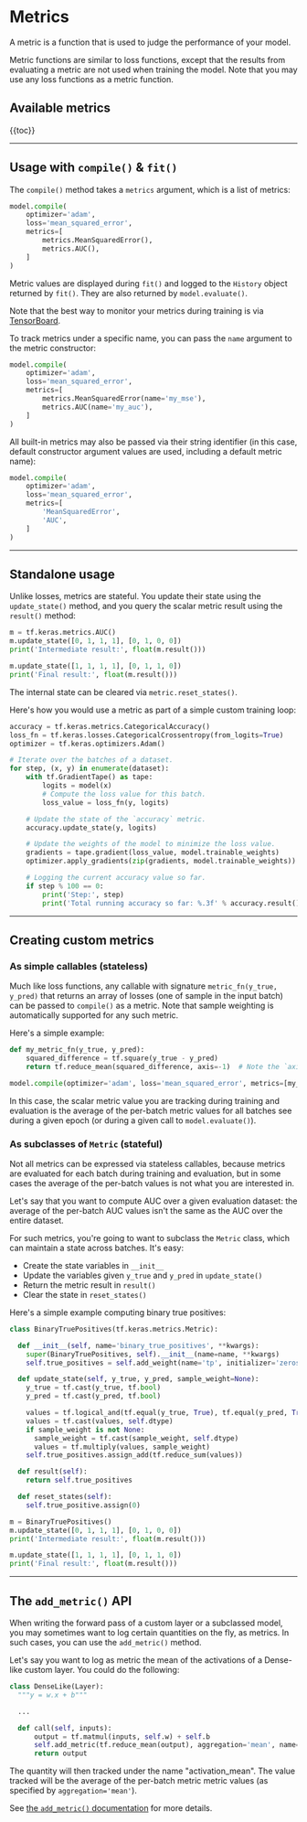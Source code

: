 # Metrics

A metric is a function that is used to judge the performance of your model.

Metric functions are similar to loss functions, except that the results from evaluating a metric are not used when training the model.
Note that you may use any loss functions as a metric function.


## Available metrics

{{toc}}

---


## Usage with `compile()` & `fit()`

The `compile()` method takes a `metrics` argument, which is a list of metrics:

```python
model.compile(
    optimizer='adam',
    loss='mean_squared_error',
    metrics=[
        metrics.MeanSquaredError(),
        metrics.AUC(),
    ]
)
```

Metric values are displayed during `fit()` and logged to the `History` object returned
by `fit()`. They are also returned by `model.evaluate()`.

Note that the best way to monitor your metrics during training is via [TensorBoard](/api/callbacks/tensorboard).

To track metrics under a specific name, you can pass the `name` argument
to the metric constructor:

```python
model.compile(
    optimizer='adam',
    loss='mean_squared_error',
    metrics=[
        metrics.MeanSquaredError(name='my_mse'),
        metrics.AUC(name='my_auc'),
    ]
)
```

All built-in metrics may also be passed via their string identifier (in this case,
default constructor argument values are used, including a default metric name):

```python
model.compile(
    optimizer='adam',
    loss='mean_squared_error',
    metrics=[
        'MeanSquaredError',
        'AUC',
    ]
)
```


---

## Standalone usage

Unlike losses, metrics are stateful. You update their state using the `update_state()` method,
and you query the scalar metric result using the `result()` method:

```python
m = tf.keras.metrics.AUC()
m.update_state([0, 1, 1, 1], [0, 1, 0, 0])
print('Intermediate result:', float(m.result()))

m.update_state([1, 1, 1, 1], [0, 1, 1, 0])
print('Final result:', float(m.result()))
```

The internal state can be cleared via `metric.reset_states()`.

Here's how you would use a metric as part of a simple custom training loop:

```python
accuracy = tf.keras.metrics.CategoricalAccuracy()
loss_fn = tf.keras.losses.CategoricalCrossentropy(from_logits=True)
optimizer = tf.keras.optimizers.Adam()

# Iterate over the batches of a dataset.
for step, (x, y) in enumerate(dataset):
    with tf.GradientTape() as tape:
        logits = model(x)
        # Compute the loss value for this batch.
        loss_value = loss_fn(y, logits)

    # Update the state of the `accuracy` metric.
    accuracy.update_state(y, logits)

    # Update the weights of the model to minimize the loss value.
    gradients = tape.gradient(loss_value, model.trainable_weights)
    optimizer.apply_gradients(zip(gradients, model.trainable_weights))

    # Logging the current accuracy value so far.
    if step % 100 == 0:
        print('Step:', step)        
        print('Total running accuracy so far: %.3f' % accuracy.result())

```

---

## Creating custom metrics

### As simple callables (stateless)

Much like loss functions, any callable with signature `metric_fn(y_true, y_pred)`
that returns an array of losses (one of sample in the input batch) can be passed to `compile()` as a metric.
Note that sample weighting is automatically supported for any such metric.

Here's a simple example:

```python
def my_metric_fn(y_true, y_pred):
    squared_difference = tf.square(y_true - y_pred)
    return tf.reduce_mean(squared_difference, axis=-1)  # Note the `axis=-1`

model.compile(optimizer='adam', loss='mean_squared_error', metrics=[my_metric_fn])
```

In this case, the scalar metric value you are tracking during training and evaluation
is the average of the per-batch metric values for all batches see during a given epoch
(or during a given call to `model.evaluate()`).



### As subclasses of `Metric` (stateful)

Not all metrics can be expressed via stateless callables, because
metrics are evaluated for each batch during training and evaluation, but in some cases
the average of the per-batch values is not what you are interested in.

Let's say that you want to compute AUC over a
given evaluation dataset: the average of the per-batch AUC values
isn't the same as the AUC over the entire dataset.

For such metrics, you're going to want to subclass the `Metric` class,
which can maintain a state across batches. It's easy:

- Create the state variables in `__init__`
- Update the variables given `y_true` and `y_pred` in `update_state()`
- Return the metric result in `result()`
- Clear the state in `reset_states()`

Here's a simple example computing binary true positives:

```python
class BinaryTruePositives(tf.keras.metrics.Metric):

  def __init__(self, name='binary_true_positives', **kwargs):
    super(BinaryTruePositives, self).__init__(name=name, **kwargs)
    self.true_positives = self.add_weight(name='tp', initializer='zeros')

  def update_state(self, y_true, y_pred, sample_weight=None):
    y_true = tf.cast(y_true, tf.bool)
    y_pred = tf.cast(y_pred, tf.bool)

    values = tf.logical_and(tf.equal(y_true, True), tf.equal(y_pred, True))
    values = tf.cast(values, self.dtype)
    if sample_weight is not None:
      sample_weight = tf.cast(sample_weight, self.dtype)
      values = tf.multiply(values, sample_weight)
    self.true_positives.assign_add(tf.reduce_sum(values))

  def result(self):
    return self.true_positives

  def reset_states(self):
    self.true_positive.assign(0)

m = BinaryTruePositives()
m.update_state([0, 1, 1, 1], [0, 1, 0, 0])
print('Intermediate result:', float(m.result()))

m.update_state([1, 1, 1, 1], [0, 1, 1, 0])
print('Final result:', float(m.result()))
```


---

## The `add_metric()` API

When writing the forward pass of a custom layer or a subclassed model,
you may sometimes want to log certain quantities on the fly, as metrics.
In such cases, you can use the `add_metric()` method.

Let's say you want to log as metric the mean of the activations of a Dense-like custom layer.
You could do the following:

```python
class DenseLike(Layer):
  """y = w.x + b"""

  ...

  def call(self, inputs):
      output = tf.matmul(inputs, self.w) + self.b
      self.add_metric(tf.reduce_mean(output), aggregation='mean', name='activation_mean')
      return output
```

The quantity will then tracked under the name "activation_mean". The value tracked will be
the average of the per-batch metric metric values (as specified by `aggregation='mean'`).

See [the `add_metric()` documentation](/api/layers/base_layer/#add_metric-method) for more details.




